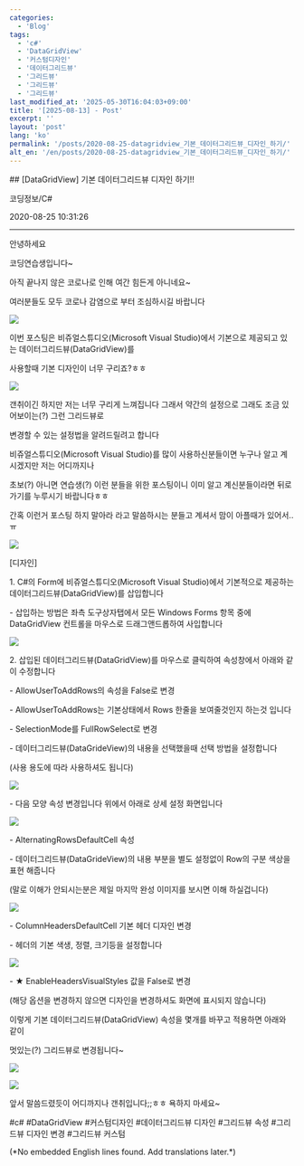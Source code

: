 ```yaml
---
categories:
  - 'Blog'
tags:
  - 'c#'
  - 'DataGridView'
  - '커스텀디자인'
  - '데이터그리드뷰'
  - '그리드뷰'
  - '그리드뷰'
  - '그리드뷰'
last_modified_at: '2025-05-30T16:04:03+09:00'
title: '[2025-08-13] - Post'
excerpt: ''
layout: 'post'
lang: 'ko'
permalink: '/posts/2020-08-25-datagridview_기본_데이터그리드뷰_디자인_하기/'
alt_en: '/en/posts/2020-08-25-datagridview_기본_데이터그리드뷰_디자인_하기/'
---
```


<div class="lang-panel lang-ko" lang="ko">
## [DataGridView] 기본 데이터그리드뷰 디자인 하기!!

코딩정보/C#

2020-08-25 10:31:26

* * *

안녕하세요

코딩연습생입니다~

아직 끝나지 않은 코로나로 인해 여간 힘든게 아니네요~

여러분들도 모두 코로나 감염으로 부터 조심하시길 바랍니다

![](/assets/images/datagridview_기본_데이터그리드뷰_디자인_하기/img.png)

이번 포스팅은 비쥬얼스튜디오(Microsoft Visual Studio)에서 기본으로 제공되고 있는 데이터그리드뷰(DataGridView)를

사용할때 기본 디자인이 너무 구리죠?ㅎㅎ

![](/assets/images/datagridview_기본_데이터그리드뷰_디자인_하기/img_1.png)

갠취이긴 하지만 저는 너무 구리게 느껴집니다 그래서 약간의 설정으로 그래도 조금 있어보이는(?) 그런 그리드뷰로

변경할 수 있는 설정법을 알려드릴려고 합니다

비쥬얼스튜디오(Microsoft Visual Studio)를 많이 사용하신분들이면 누구나 알고 계시겠지만 저는 어디까지나

초보(?) 아니면 연습생(?) 이런 분들을 위한 포스팅이니 이미 알고 계신분들이라면 뒤로가기를 누루시기 바랍니다ㅎㅎ

간혹 이런거 포스팅 하지 말아라 라고 말씀하시는 분들고 계셔서 맘이 아플때가 있어서..ㅠ

![](/assets/images/datagridview_기본_데이터그리드뷰_디자인_하기/img_2.png)

[디자인]

1\. C#의 Form에 비쥬얼스튜디오(Microsoft Visual Studio)에서 기본적으로 제공하는
데이터그리드뷰(DataGridView)를 삽입합니다

\- 삽입하는 방법은 좌측 도구상자탭에서 모든 Windows Forms 항목 중에 DataGridView 컨트롤을 마우스로 드래그앤드롭하여
사입합니다

![](/assets/images/datagridview_기본_데이터그리드뷰_디자인_하기/img_3.png)

2\. 삽입된 데이터그리드뷰(DataGridView)를 마우스로 클릭하여 속성창에서 아래와 같이 수정합니다

\- AllowUserToAddRows의 속성을 False로 변경

\- AllowUserToAddRows는 기본상태에서 Rows 한줄을 보여줄것인지 하는것 입니다

\- SelectionMode를 FullRowSelect로 변경

\- 데이터그리드뷰(DataGrideView)의 내용을 선택했을때 선택 방법을 설정합니다

(사용 용도에 따라 사용하셔도 됩니다)

![](/assets/images/datagridview_기본_데이터그리드뷰_디자인_하기/img.jpg)

\- 다음 모양 속성 변경입니다 위에서 아래로 상세 설정 화면입니다

![](/assets/images/datagridview_기본_데이터그리드뷰_디자인_하기/img_1.jpg)

\- AlternatingRowsDefaultCell 속성

\- 데이터그리드뷰(DataGrideView)의 내용 부분을 별도 설정없이 Row의 구분 색상을 표현 해줍니다

(말로 이해가 안되시는분은 제일 마지막 완성 이미지를 보시면 이해 하실겁니다)

![](/assets/images/datagridview_기본_데이터그리드뷰_디자인_하기/img_2.jpg)

\- ColumnHeadersDefaultCell 기본 헤더 디자인 변경

\- 헤더의 기본 색생, 정렬, 크기등을 설정합니다

![](/assets/images/datagridview_기본_데이터그리드뷰_디자인_하기/img_3.jpg)

\- ★ EnableHeadersVisualStyles 값을 False로 변경

(해당 옵션을 변경하지 않으면 디자인을 변경하셔도 화면에 표시되지 않습니다)

이렇게 기본 데이터그리드뷰(DataGridView) 속성을 몇개를 바꾸고 적용하면 아래와 같이

멋있는(?) 그리드뷰로 변경됩니다~

![](/assets/images/datagridview_기본_데이터그리드뷰_디자인_하기/img_4.png)

![](/assets/images/datagridview_기본_데이터그리드뷰_디자인_하기/img_4.jpg)

앞서 말씀드렸듯이 어디까지나 갠취입니다;;ㅎㅎ 욕하지 마세요~

  

#c# #DataGridView #커스텀디자인 #데이터그리드뷰 디자인 #그리드뷰 속성 #그리드뷰 디자인 변경 #그리드뷰 커스텀


</div>
<div class="lang-panel lang-en" lang="en">
(*No embedded English lines found. Add translations later.*)

</div>
